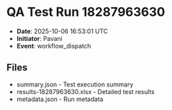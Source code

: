 # QA Test Run 18287963630

- **Date**: 2025-10-06 16:53:01 UTC
- **Initiator**: Pavani
- **Event**: workflow_dispatch

## Files
- summary.json - Test execution summary
- results-18287963630.xlsx - Detailed test results
- metadata.json - Run metadata
